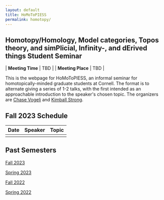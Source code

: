 ```yaml
---
layout: default
title: HoMoToPIESS
permalink: homotopy/
---
```

## **Ho**motopy/**Ho**mology, **Mo**del categories, **To**pos theory, and sim**P**licial, **I**nfinity-, and d**E**rived things **S**tudent **S**eminar

| __Meeting Time__ | TBD |
| __Meeting Place__ | TBD |

This is the webpage for HoMoToPIESS, an informal seminar for homotopically-minded graduate students at Cornell. The format is to alternate giving a series of 1-2 talks, with the first intended as an approachable introduction to the speaker's chosen topic. The organizers are [Chase Vogeli](https://chasevoge.li/) and [Kimball Strong](https://e.math.cornell.edu/people/Kimball_Strong/).

## Fall 2023 Schedule

| Date | Speaker | Topic |
| --- | --- | --- |
| | | |

## Past Semesters

[Fall 2023](fa23.html)

[Spring 2023](sp23.html)

[Fall 2022](fa22.html)

[Spring 2022](sp22.html)
